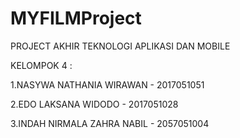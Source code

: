 # MYFILMProject

PROJECT AKHIR TEKNOLOGI APLIKASI DAN MOBILE

KELOMPOK 4 :

1.NASYWA NATHANIA WIRAWAN - 2017051051

2.EDO LAKSANA WIDODO - 2017051028

3.INDAH NIRMALA ZAHRA NABIL - 2057051004

